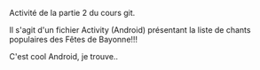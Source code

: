 
Activité de la partie 2 du cours git.

Il s'agit d'un fichier Activity (Android) présentant la liste de chants populaires des Fêtes de Bayonne!!!

C'est cool Android, je trouve..

















